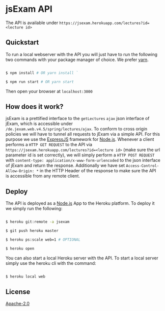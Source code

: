 # jsExam API

The API is available under `https://jsexam.herokuapp.com/lectures?id=<lecture id>`

## Quickstart

To run a local webserver with the API you will just have to run the following two commands with your package manager of choice. We prefer [yarn](https://github.com/yarnpkg/yarn).

```bash

$ npm install # OR yarn install `

$ npm run start # OR yarn start

```

Then open your browser at `localhost:3000`

## How does it work?

jsExam is a prettified interface to the `getLectures` `ajax` json interface of jExam, which is accessible under `/de.jexam.web.v4.5/spring/lectures/ajax`. To conform to cross origin policies we will have to tunnel all requests to jExam via a simple API. For this purpose we use the [ExpressJS](https://github.com/expressjs/express) framework for [Node.js](https://nodejs.org/en/). Whenever a client performs a `HTTP GET REQUEST` to the API via `https://jsexam.herokuapp.com/lectures?id=<lecture id>` (make sure the url parameter id is set correctly), we will simply perform a `HTTP POST REQUEST` with `content-type: application/x-www-form-urlencoded` to the json interface of jExam and return the response. Additionally we have set `Access-Control-Allow-Origin: *` in the HTTP Header of the response to make sure the API is accessible from any remote client.

## Deploy

The API is deployed as a [Node.js](https://nodejs.org/en/) App to the Heroku platform. To deploy it we simply run the following:

```bash

$ heroku git:remote -a jsexam

$ git push heroku master

$ heroku ps:scale web=1 # OPTIONAL

$ heroku open

```

You can also start a local Heroku server with the API.
To start a local server simply use the heroku cli with the command:

```bash

$ heroku local web

```

## License

[Apache-2.0](https://github.com/jsExam/jsExam/blob/master/LICENSE)
